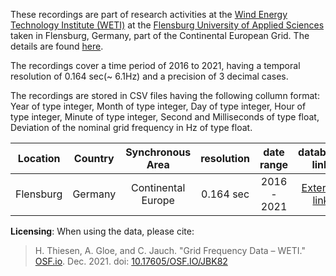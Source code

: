 These recordings are part of research activities at the [Wind Energy Technology Institute (WETI)](https://hs-flensburg.de/forschung/fue/forschungsinstitute/wind-energy-technology-institute) at the [Flensburg University of Applied Sciences](http://www.hs-flensburg.de/en) taken in Flensburg, Germany, part of the Continental European Grid. The details are found [here](https://osf.io/jbk82/wiki/home/).


The recordings cover a time period of 2016 to 2021, having a temporal resolution of 0.164 sec(~ 6.1Hz) and a precision of 3 decimal cases.

The recordings are stored in CSV files having the following collumn format: Year of type integer, Month of type integer, Day of type integer, Hour of type integer, Minute of type integer, Second and Milliseconds of type float, Deviation of the nominal grid frequency in Hz of type float.


| Location | Country | Synchronous Area | resolution |  date range | database link | size (GB) |
|:---:|:---:|:---:|:---:|:---:|:---:|:---:|
| Flensburg | Germany | Continental Europe | 0.164 sec |  2016 - 2021 | [External link](https://osf.io/jbk82/files/) | 28.0 |

**Licensing**: When using the data, please cite:
> H. Thiesen, A. Gloe, and C. Jauch. "Grid Frequency Data – WETI." [OSF.io](https://osf.io/jbk82/wiki/home/). Dec. 2021. doi: [10.17605/OSF.IO/JBK82](https://dx.doi.org/10.17605/OSF.IO/JBK82)
